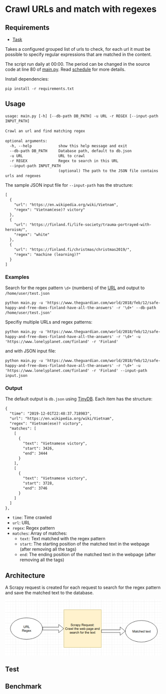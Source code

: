 # Crawl URLs and match with regexes

## Requirements
- [Task](./cand_prog_task.md)

Takes a configured grouped list of urls to check, for each url it must be possible to specify regular expressions that are matched in the content.

The script run daily at 00:00. The period can be changed in the source code at line 80 of [main.py](./main.py). Read [schedule](https://schedule.readthedocs.io/en/stable/index.html) for more details.

Install dependencies:
```
pip install -r requirements.txt
```

## Usage
```
usage: main.py [-h] [--db-path DB_PATH] -u URL -r REGEX [--input-path INPUT_PATH]

Crawl an url and find matching regex

optional arguments:
  -h, --help            show this help message and exit
  --db-path DB_PATH     Database path, default to db.json
  -u URL                URL to crawl
  -r REGEX              Regex to search in this URL
  --input-path INPUT_PATH
                        (optional) The path to the JSON file contains urls and regexes
```

The sample JSON input file for `--input-path` has the structure:
```
[
  {
    "url": "https://en.wikipedia.org/wiki/Vietnam",
    "regex": "Vietnam(ese)? victory"
  },
  {
    "url": "https://finland.fi/life-society/trauma-portrayed-with-heroism/",
    "regex": "white"
  },
  {
    "url": "https://finland.fi/christmas/christmas2019/",
    "regex": "machine (learning)?"
  }
]

```

### Examples

Search for the regex pattern `\d+` (numbers) of the [URL](https://www.theguardian.com/world/2018/feb/12/safe-happy-and-free-does-finland-have-all-the-answers) and output to `/home/user/test.json`
```
python main.py -u 'https://www.theguardian.com/world/2018/feb/12/safe-happy-and-free-does-finland-have-all-the-answers' -r '\d+' --db-path /home/user/test.json'
```

Specifiy multiple URLs and regex patterns:
```
python main.py -u 'https://www.theguardian.com/world/2018/feb/12/safe-happy-and-free-does-finland-have-all-the-answers' -r '\d+' -u 'https://www.lonelyplanet.com/finland' -r 'Finland'
```

and with JSON input file:
```
python main.py -u 'https://www.theguardian.com/world/2018/feb/12/safe-happy-and-free-does-finland-have-all-the-answers' -r '\d+' -u 'https://www.lonelyplanet.com/finland' -r 'Finland' --input-path input.json
```

### Output

The default output is `db.json` using [TinyDB](https://tinydb.readthedocs.io/en/latest/). Each item has the structure:
```
{
  "time": "2019-12-01T22:48:37.718983",
  "url": "https://en.wikipedia.org/wiki/Vietnam",
  "regex": "Vietnam(ese)? victory",
  "matches": [
    [
      {
        "text": "Vietnamese victory",
        "start": 3426,
        "end": 3444
      }
    ],
    [
      {
        "text": "Vietnamese victory",
        "start": 3728,
        "end": 3746
      }
    ]
  ]
},
```

- `time`: Time crawled
- `url`: URL
- `regex`: Regex pattern
- `matches`: Array  of matches:
  + `text`: Text matched with the regex pattern
  + `start`: The starting position of the matched text in the webpage (after removing all the tags)
  + `end`: The ending position of the matched text in the webpage (after removing all the tags)

## Architecture

A Scrapy request is created for each request to search for the regex pattern and save the matched text to the database.

![Structure](./structure.jpg)

## Test

## Benchmark
